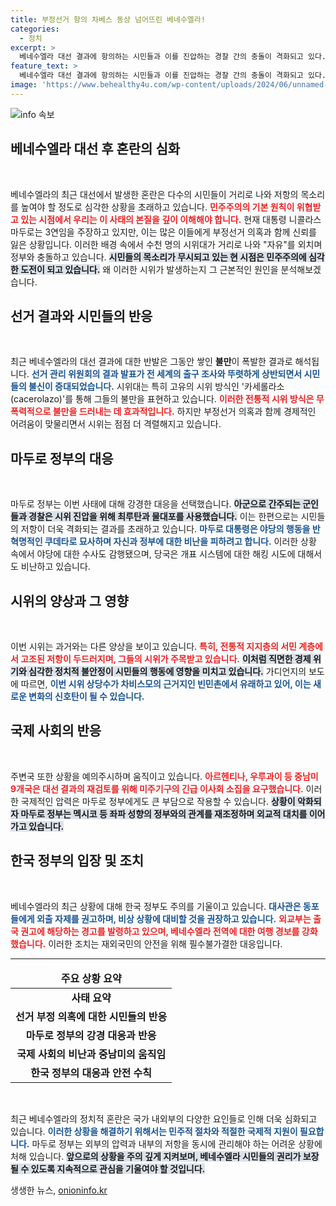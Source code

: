 ```yaml
---
title: 부정선거 항의 차베스 동상 넘어뜨린 베네수엘라!
categories:
  - 정치
excerpt: >
  베네수엘라 대선 결과에 항의하는 시민들과 이를 진압하는 경찰 간의 충돌이 격화되고 있다. 부정선거 의혹으로 촉발된 이번 시위는 마두로 대통령의 지지층까지 포함된 변화의 바람을 예고하며, 국제 사회의 우려도 커지고 있다.
feature_text: >
  베네수엘라 대선 결과에 항의하는 시민들과 이를 진압하는 경찰 간의 충돌이 격화되고 있다. 부정선거 의혹으로 촉발된 이번 시위는 마두로 대통령의 지지층까지 포함된 변화의 바람을 예고하며, 국제 사회의 우려도 커지고 있다.
image: 'https://www.behealthy4u.com/wp-content/uploads/2024/06/unnamed-file.png'
---
```


<p><img src="https://www.behealthy4u.com/wp-content/uploads/2024/06/unnamed-file.png" alt="info 속보" /></p>

<h2 data-ke-size="size26">베네수엘라 대선 후 혼란의 심화</h2>

<p data-ke-size="size16">&nbsp;</p>  

<p>베네수엘라의 최근 대선에서 발생한 혼란은 다수의 시민들이 거리로 나와 저항의 목소리를 높여야 할 정도로 심각한 상황을 초래하고 있습니다. <b><span style="color: #ee2323;">민주주의의 기본 원칙이 위협받고 있는 시점에서 우리는 이 사태의 본질을 깊이 이해해야 합니다.</span></b> 현재 대통령 니콜라스 마두로는 3연임을 주장하고 있지만, 이는 많은 이들에게 부정선거 의혹과 함께 신뢰를 잃은 상황입니다. 이러한 배경 속에서 수천 명의 시위대가 거리로 나와 "자유"를 외치며 정부와 충돌하고 있습니다. <b><span style="background-color: #21538527;">시민들의 목소리가 무시되고 있는 현 시점은 민주주의에 심각한 도전이 되고 있습니다.</span></b> 왜 이러한 시위가 발생하는지 그 근본적인 원인을 분석해보겠습니다.</p>

<h2>선거 결과와 시민들의 반응</h2>

<p data-ke-size="size16">&nbsp;</p>  

<p>최근 베네수엘라의 대선 결과에 대한 반발은 그동안 쌓인 <strong>불만</strong>이 폭발한 결과로 해석됩니다. <b><span style="color: #1a5490;">선거 관리 위원회의 결과 발표가 전 세계의 출구 조사와 뚜렷하게 상반되면서 시민들의 불신이 증대되었습니다.</span></b> 시위대는 특히 고유의 시위 방식인 '카세롤라소(cacerolazo)'를 통해 그들의 불만을 표현하고 있습니다. <b><span style="color: #ee2323;">이러한 전통적 시위 방식은 무폭력적으로 불만을 드러내는 데 효과적입니다.</span></b> 하지만 부정선거 의혹과 함께 경제적인 어려움이 맞물리면서 시위는 점점 더 격렬해지고 있습니다.</p>

<h2>마두로 정부의 대응</h2>

<p data-ke-size="size16">&nbsp;</p>  

<p>마두로 정부는 이번 사태에 대해 강경한 대응을 선택했습니다. <b><span style="background-color: #21538527;">아군으로 간주되는 군인들과 경찰은 시위 진압을 위해 최루탄과 물대포를 사용했습니다.</span></b> 이는 한편으로는 시민들의 저항이 더욱 격화되는 결과를 초래하고 있습니다. <b><span style="color: #1a5490;">마두로 대통령은 야당의 행동을 반혁명적인 쿠데타로 묘사하며 자신과 정부에 대한 비난을 피하려고 합니다.</span></b> 이러한 상황 속에서 야당에 대한 수사도 감행됐으며, 당국은 개표 시스템에 대한 해킹 시도에 대해서도 비난하고 있습니다.</p>

<h2>시위의 양상과 그 영향</h2>

<p data-ke-size="size16">&nbsp;</p>  

<p>이번 시위는 과거와는 다른 양상을 보이고 있습니다. <b><span style="color: #ee2323;">특히, 전통적 지지층의 서민 계층에서 고조된 저항이 두드러지며, 그들의 시위가 주목받고 있습니다.</span></b> <b><span style="background-color: #21538527;">이처럼 직면한 경제 위기와 심각한 정치적 불안정이 시민들의 행동에 영향을 미치고 있습니다.</span></b> 가디언지의 보도에 따르면, <b><span style="color: #1a5490;">이번 시위 상당수가 차비스모의 근거지인 빈민촌에서 유래하고 있어, 이는 새로운 변화의 신호탄이 될 수 있습니다.</span></b> </p>

<h2>국제 사회의 반응</h2>

<p data-ke-size="size16">&nbsp;</p>  

<p>주변국 또한 상황을 예의주시하며 움직이고 있습니다. <b><span style="color: #ee2323;">아르헨티나, 우루과이 등 중남미 9개국은 대선 결과의 재검토를 위해 미주기구의 긴급 이사회 소집을 요구했습니다.</span></b> 이러한 국제적인 압력은 마두로 정부에게도 큰 부담으로 작용할 수 있습니다. <b><span style="background-color: #21538527;">상황이 악화되자 마두로 정부는 멕시코 등 좌파 성향의 정부와의 관계를 재조정하며 외교적 대치를 이어가고 있습니다.</span></b></p>

<h2>한국 정부의 입장 및 조치</h2>

<p data-ke-size="size16">&nbsp;</p>  

<p>베네수엘라의 최근 상황에 대해 한국 정부도 주의를 기울이고 있습니다. <b><span style="color: #1a5490;">대사관은 동포들에게 외출 자제를 권고하며, 비상 상황에 대비할 것을 권장하고 있습니다.</span></b> <b><span style="color: #ee2323;">외교부는 출국 권고에 해당하는 경고를 발령하고 있으며, 베네수엘라 전역에 대한 여행 경보를 강화했습니다.</span></b> 이러한 조치는 재외국민의 안전을 위해 필수불가결한 대응입니다.</p>

<hr/>

<table style="width: 100%;">
    <thead>
        <tr>
            <td style="text-align: center; height: 17px;"><b>주요 상황 요약</b></td>
        </tr>
    </thead>
    <tbody>
        <tr>
            <td style="text-align: center; height: 17px;"><b>사태 요약</b></td>
        </tr>
        <tr>
            <td style="text-align: center; height: 17px;"><b>선거 부정 의혹에 대한 시민들의 반응</b></td>
        </tr>
        <tr>
            <td style="text-align: center; height: 17px;"><b>마두로 정부의 강경 대응과 반응</b></td>
        </tr>
        <tr>
            <td style="text-align: center; height: 17px;"><b>국제 사회의 비난과 중남미의 움직임</b></td>
        </tr>
        <tr>
            <td style="text-align: center; height: 17px;"><b>한국 정부의 대응과 안전 수칙</b></td>
        </tr>
    </tbody>
</table>

<p data-ke-size="size16">&nbsp;</p>  

<p>최근 베네수엘라의 정치적 혼란은 국가 내외부의 다양한 요인들로 인해 더욱 심화되고 있습니다. <b><span style="color: #1a5490;">이러한 상황을 해결하기 위해서는 민주적 절차와 적절한 국제적 지원이 필요합니다.</span></b> 마두로 정부는 외부의 압력과 내부의 저항을 동시에 관리해야 하는 어려운 상황에 처해 있습니다. <b><span style="background-color: #21538527;">앞으로의 상황을 주의 깊게 지켜보며, 베네수엘라 시민들의 권리가 보장될 수 있도록 지속적으로 관심을 기울여야 할 것입니다.</span></b></p>
생생한 뉴스, <a href="https://onioninfo.kr" rel="dofollow">onioninfo.kr</a>


